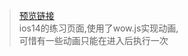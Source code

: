 > [预览链接](https://bilibili-niang.github.io/ExerciseExample/ios14/bundle/index.html)  
> ios14的练习页面,使用了wow.js实现动画,  
> 可惜有一些动画只能在进入后执行一次

